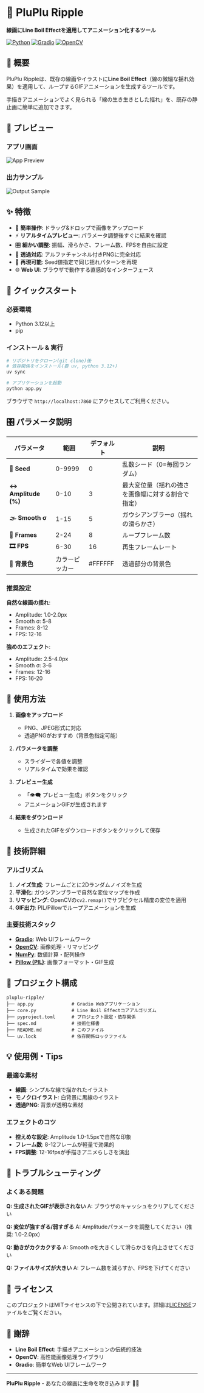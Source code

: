 # 🌊 PluPlu Ripple

**線画にLine Boil Effectを適用してアニメーション化するツール**

[![Python](https://img.shields.io/badge/Python-3.12+-blue.svg)](https://python.org)
[![Gradio](https://img.shields.io/badge/Gradio-5.31+-orange.svg)](https://gradio.app)
[![OpenCV](https://img.shields.io/badge/OpenCV-4.11+-green.svg)](https://opencv.org)

## 📖 概要

PluPlu Rippleは、既存の線画やイラストに**Line Boil Effect**（線の微細な揺れ効果）を適用して、ループするGIFアニメーションを生成するツールです。

手描きアニメーションでよく見られる「線の生き生きとした揺れ」を、既存の静止画に簡単に追加できます。

## 📸 プレビュー

### アプリ画面
![App Preview](images/app_preview.png)

### 出力サンプル
![Output Sample](images/output_sample.gif)

## ✨ 特徴

- 🎨 **簡単操作**: ドラッグ&ドロップで画像をアップロード
- ⚡ **リアルタイムプレビュー**: パラメータ調整後すぐに結果を確認
- 🎛️ **細かい調整**: 振幅、滑らかさ、フレーム数、FPSを自由に設定
- 🌈 **透過対応**: アルファチャンネル付きPNGに完全対応
- 🔄 **再現可能**: Seed値指定で同じ揺れパターンを再現
- 🌐 **Web UI**: ブラウザで動作する直感的なインターフェース

## 🚀 クイックスタート

### 必要環境
- Python 3.12以上
- pip

### インストール & 実行

```bash
# リポジトリをクローン(git clone)後
# 依存関係をインストール(要 uv, python 3.12+)
uv sync

# アプリケーションを起動
python app.py
```

ブラウザで `http://localhost:7860` にアクセスしてご利用ください。

## 🎛️ パラメータ説明

| パラメータ | 範囲 | デフォルト | 説明 |
|-----------|-----|----------|------|
| **🔀 Seed** | 0-9999 | 0 | 乱数シード（0=毎回ランダム） |
| **↔ Amplitude (%)** | 0-10 | 3 | 最大変位量（揺れの強さを画像幅に対する割合で指定） |
| **🌫️ Smooth σ** | 1-15 | 5 | ガウシアンブラーσ（揺れの滑らかさ） |
| **🔄 Frames** | 2-24 | 8 | ループフレーム数 |
| **🎞️ FPS** | 6-30 | 16 | 再生フレームレート |
| **🎨 背景色** | カラーピッカー | #FFFFFF | 透過部分の背景色 |

### 推奨設定

**自然な線画の揺れ**:
- Amplitude: 1.0-2.0px
- Smooth σ: 5-8
- Frames: 8-12
- FPS: 12-16

**強めのエフェクト**:
- Amplitude: 2.5-4.0px  
- Smooth σ: 3-6
- Frames: 12-16
- FPS: 16-20

## 🎯 使用方法

1. **画像をアップロード**
   - PNG、JPEG形式に対応
   - 透過PNGがおすすめ（背景色指定可能）

2. **パラメータを調整**
   - スライダーで各値を調整
   - リアルタイムで効果を確認

3. **プレビュー生成**
   - 「👁️‍🗨️ プレビュー生成」ボタンをクリック
   - アニメーションGIFが生成されます

4. **結果をダウンロード**
   - 生成されたGIFをダウンロードボタンをクリックして保存

## 🔬 技術詳細

### アルゴリズム
1. **ノイズ生成**: フレームごとに2Dランダムノイズを生成
2. **平滑化**: ガウシアンブラーで自然な変位マップを作成
3. **リマッピング**: OpenCVの`cv2.remap()`でサブピクセル精度の変位を適用
4. **GIF出力**: PIL/Pillowでループアニメーションを生成

### 主要技術スタック
- **[Gradio](https://gradio.app)**: Web UIフレームワーク
- **[OpenCV](https://opencv.org)**: 画像処理・リマッピング
- **[NumPy](https://numpy.org)**: 数値計算・配列操作
- **[Pillow (PIL)](https://pillow.readthedocs.io)**: 画像フォーマット・GIF生成

## 📁 プロジェクト構成

```
pluplu-ripple/
├── app.py              # Gradio Webアプリケーション
├── core.py             # Line Boil Effectコアアルゴリズム
├── pyproject.toml      # プロジェクト設定・依存関係
├── spec.md             # 技術仕様書
├── README.md           # このファイル
└── uv.lock             # 依存関係ロックファイル
```

## 💡 使用例・Tips

### 最適な素材
- **線画**: シンプルな線で描かれたイラスト
- **モノクロイラスト**: 白背景に黒線のイラスト
- **透過PNG**: 背景が透明な素材

### エフェクトのコツ
- **控えめな設定**: Amplitude 1.0-1.5pxで自然な印象
- **フレーム数**: 8-12フレームが軽量で効果的
- **FPS調整**: 12-16fpsが手描きアニメらしさを演出

## 🐛 トラブルシューティング

### よくある問題

**Q: 生成されたGIFが表示されない**
A: ブラウザのキャッシュをクリアしてください

**Q: 変位が強すぎる/弱すぎる**
A: Amplitudeパラメータを調整してください（推奨: 1.0-2.0px）

**Q: 動きがカクカクする**
A: Smooth σを大きくして滑らかさを向上させてください

**Q: ファイルサイズが大きい**
A: フレーム数を減らすか、FPSを下げてください

## 📄 ライセンス

このプロジェクトはMITライセンスの下で公開されています。詳細は[LICENSE](LICENSE)ファイルをご覧ください。

## 🙏 謝辞

- **Line Boil Effect**: 手描きアニメーションの伝統的技法
- **OpenCV**: 高性能画像処理ライブラリ
- **Gradio**: 簡単なWeb UIフレームワーク

---

**PluPlu Ripple** - あなたの線画に生命を吹き込みます 🌊✨
